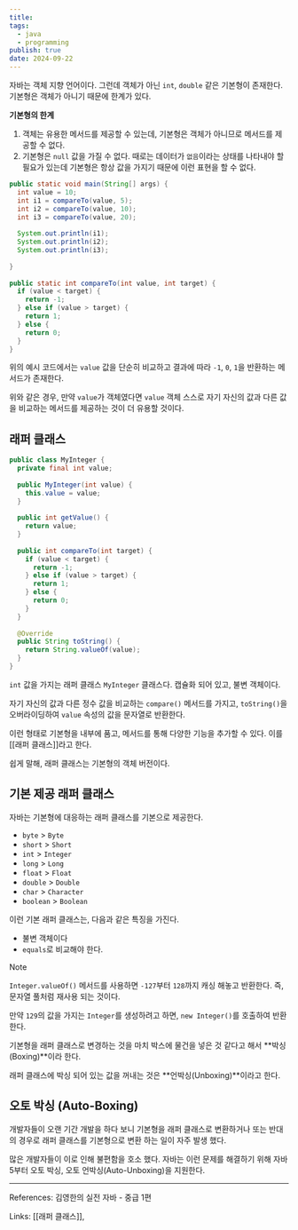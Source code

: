 ```yaml
---
title: 
tags:
  - java
  - programming
publish: true
date: 2024-09-22
---
```

자바는 객체 지향 언어이다. 그런데 객체가 아닌 `int`, `double` 같은 기본형이 존재한다. 기본형은 객체가 아니기 때문에 한계가 있다.

**기본형의 한계**

1. 객체는 유용한 메서드를 제공할 수 있는데, 기본형은 객체가 아니므로 메서드를 제공할 수 없다. 
2. 기본형은 `null` 값을 가질 수 없다. 때로는 데이터가 `없음`이라는 상태를 나타내야 할 필요가 있는데 기본형은 항상 값을 가지기 때문에 이런 표현을 할 수 없다.

```java
public static void main(String[] args) {  
  int value = 10;  
  int i1 = compareTo(value, 5);  
  int i2 = compareTo(value, 10);  
  int i3 = compareTo(value, 20);  
  
  System.out.println(i1);  
  System.out.println(i2);  
  System.out.println(i3);  
  
}  
  
public static int compareTo(int value, int target) {  
  if (value < target) {  
    return -1;  
  } else if (value > target) {  
    return 1;  
  } else {  
    return 0;  
  }  
}
```

위의 예시 코드에서는 `value` 값을 단순히 비교하고 결과에 따라 `-1`, `0`, `1`을 반환하는 메서드가 존재한다.

위와 같은 경우, 만약 `value`가 객체였다면 `value` 객체 스스로 자기 자신의 값과 다른 값을 비교하는 메서드를 제공하는 것이 더 유용할 것이다.

## 래퍼 클래스

```java
public class MyInteger {  
  private final int value;  
  
  public MyInteger(int value) {  
    this.value = value;  
  }  
  
  public int getValue() {  
    return value;  
  }  
  
  public int compareTo(int target) {  
    if (value < target) {  
      return -1;  
    } else if (value > target) {  
      return 1;  
    } else {  
      return 0;  
    }  
  }  
  
  @Override  
  public String toString() {  
    return String.valueOf(value);  
  }  
}
```

`int` 값을 가지는 래퍼 클래스 `MyInteger` 클래스다. 캡슐화 되어 있고, 불변 객체이다.

자기 자신의 값과 다른 정수 값을 비교하는 `compare()` 메서드를 가지고, `toString()`을 오버라이딩하여 `value` 속성의 값을 문자열로 반환한다.

이런 형태로 기본형을 내부에 품고, 메서드를 통해 다양한 기능을 추가할 수 있다. 이를 [[래퍼 클래스]]라고 한다.

쉽게 말해, 래퍼 클래스는 기본형의 객체 버전이다.

## 기본 제공 래퍼 클래스

자바는 기본형에 대응하는 래퍼 클래스를 기본으로 제공한다.

- `byte` > `Byte`
- `short` > `Short`
- `int` > `Integer`
- `long` > `Long`
- `float` > `Float`
- `double` > `Double`
- `char` > `Character`
- `boolean` > `Boolean`

이런 기본 래퍼 클래스는, 다음과 같은 특징을 가진다.
- 불변 객체이다
- `equals`로 비교해야 한다.

> [!note]
> `Integer.valueOf()` 메서드를 사용하면 `-127`부터 `128`까지 캐싱 해놓고 반환한다. 즉, 문자열 풀처럼 재사용 되는 것이다. 
> 
> 만약 `129`의 값을 가지는 `Integer`를 생성하려고 하면, `new Integer()`를 호출하여 반환한다.

기본형을 래퍼 클래스로 변경하는 것을 마치 박스에 물건을 넣은 것 같다고 해서 **박싱(Boxing)**이라 한다.

래퍼 클래스에 박싱 되어 있는 값을 꺼내는 것은 **언박싱(Unboxing)**이라고 한다.

## 오토 박싱 (Auto-Boxing)

개발자들이 오랜 기간 개발을 하다 보니 기본형을 래퍼 클래스로 변환하거나 또는 반대의 경우로 래퍼 클래스를 기본형으로 변환 하는 일이 자주 발생 했다.

많은 개발자들이 이로 인해 불편함을 호소 했다. 자바는 이런 문제를 해결하기 위해 자바 5부터 오토 박싱, 오토 언박싱(Auto-Unboxing)을 지원한다.

---
References: 김영한의 실전 자바 - 중급 1편

Links: [[래퍼 클래스]], 